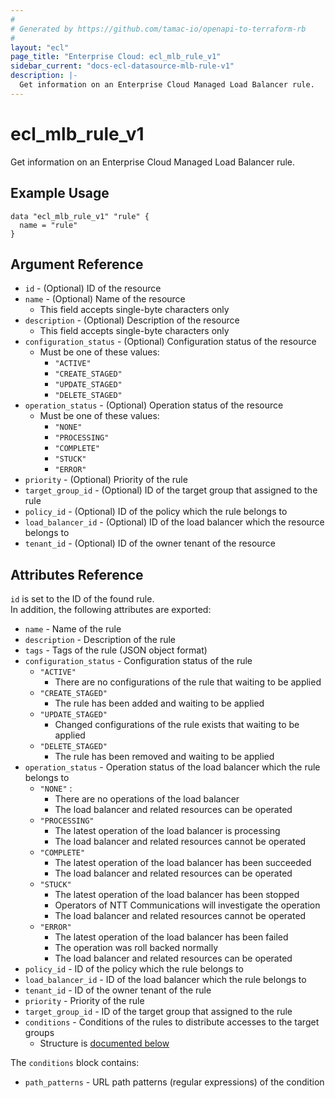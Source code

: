 ```yaml
---
#
# Generated by https://github.com/tamac-io/openapi-to-terraform-rb
#
layout: "ecl"
page_title: "Enterprise Cloud: ecl_mlb_rule_v1"
sidebar_current: "docs-ecl-datasource-mlb-rule-v1"
description: |-
  Get information on an Enterprise Cloud Managed Load Balancer rule.
---
```


# ecl\_mlb\_rule\_v1

Get information on an Enterprise Cloud Managed Load Balancer rule.

## Example Usage

```hcl
data "ecl_mlb_rule_v1" "rule" {
  name = "rule"
}
```

## Argument Reference

* `id` - (Optional) ID of the resource
* `name` - (Optional) Name of the resource
    * This field accepts single-byte characters only
* `description` - (Optional) Description of the resource
    * This field accepts single-byte characters only
* `configuration_status` - (Optional) Configuration status of the resource
    * Must be one of these values:
        * `"ACTIVE"`
        * `"CREATE_STAGED"`
        * `"UPDATE_STAGED"`
        * `"DELETE_STAGED"`
* `operation_status` - (Optional) Operation status of the resource
    * Must be one of these values:
        * `"NONE"`
        * `"PROCESSING"`
        * `"COMPLETE"`
        * `"STUCK"`
        * `"ERROR"`
* `priority` - (Optional) Priority of the rule
* `target_group_id` - (Optional) ID of the target group that assigned to the rule
* `policy_id` - (Optional) ID of the policy which the rule belongs to
* `load_balancer_id` - (Optional) ID of the load balancer which the resource belongs to
* `tenant_id` - (Optional) ID of the owner tenant of the resource

## Attributes Reference

`id` is set to the ID of the found rule.<br>
In addition, the following attributes are exported:

* `name` - Name of the rule
* `description` - Description of the rule
* `tags` - Tags of the rule (JSON object format)
* `configuration_status` - Configuration status of the rule
    * `"ACTIVE"`
        * There are no configurations of the rule that waiting to be applied
    * `"CREATE_STAGED"`
        * The rule has been added and waiting to be applied
    * `"UPDATE_STAGED"`
        * Changed configurations of the rule exists that waiting to be applied
    * `"DELETE_STAGED"`
        * The rule has been removed and waiting to be applied
* `operation_status` - Operation status of the load balancer which the rule belongs to
    * `"NONE"` :
        * There are no operations of the load balancer
        * The load balancer and related resources can be operated
    * `"PROCESSING"`
        * The latest operation of the load balancer is processing
        * The load balancer and related resources cannot be operated
    * `"COMPLETE"`
        * The latest operation of the load balancer has been succeeded
        * The load balancer and related resources can be operated
    * `"STUCK"`
        * The latest operation of the load balancer has been stopped
        * Operators of NTT Communications will investigate the operation
        * The load balancer and related resources cannot be operated
    * `"ERROR"`
        * The latest operation of the load balancer has been failed
        * The operation was roll backed normally
        * The load balancer and related resources can be operated
* `policy_id` - ID of the policy which the rule belongs to
* `load_balancer_id` - ID of the load balancer which the rule belongs to
* `tenant_id` - ID of the owner tenant of the rule
* `priority` - Priority of the rule
* `target_group_id` - ID of the target group that assigned to the rule
* `conditions` - Conditions of the rules to distribute accesses to the target groups
    * Structure is [documented below](#conditions)

<a name="conditions"></a>The `conditions` block contains:

* `path_patterns` - URL path patterns (regular expressions) of the condition
